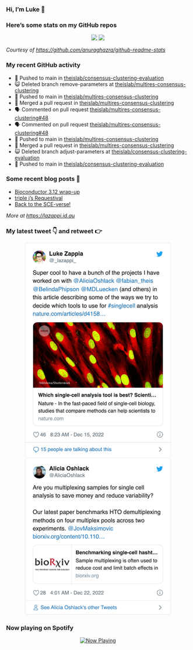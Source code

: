 
<!-- README.md is generated from README.Rmd. Please edit that file -->

### Hi, I’m Luke 👋

<!--
**lazappi/lazappi** is a ✨ _special_ ✨ repository because its `README.md` (this file) appears on your GitHub profile.

Here are some ideas to get you started:

- 🔭 I’m currently working on ...
- 🌱 I’m currently learning ...
- 👯 I’m looking to collaborate on ...
- 🤔 I’m looking for help with ...
- 💬 Ask me about ...
- 📫 How to reach me: ...
- 😄 Pronouns: ...
- ⚡ Fun fact: ...
-->

### Here’s some stats on my GitHub repos

<p align="center">

<img src="https://github-readme-stats.vercel.app/api?username=lazappi&count_private=true&show_icons=true&theme=buefy&hide_title=True">
<img src="https://github-readme-stats.vercel.app/api/top-langs/?username=lazappi&hide=html&theme=buefy&layout=compact">

</p>

*Courtesy of <https://github.com/anuraghazra/github-readme-stats>*

### My recent GitHub activity

  - 📨 Pushed to main in
    [theislab/consensus-clustering-evaluation](https://github.com/theislab/consensus-clustering-evaluation)
  - 😺 Deleted branch remove-parameters at
    [theislab/multires-consensus-clustering](https://github.com/theislab/multires-consensus-clustering)
  - 📨 Pushed to main in
    [theislab/multires-consensus-clustering](https://github.com/theislab/multires-consensus-clustering)
  - 🎉 Merged a pull request in
    [theislab/multires-consensus-clustering](https://github.com/theislab/multires-consensus-clustering)
  - 🗣 Commented on pull request
    [theislab/multires-consensus-clustering\#48](https://github.com/theislab/multires-consensus-clustering#48)
  - 🗣 Commented on pull request
    [theislab/multires-consensus-clustering\#48](https://github.com/theislab/multires-consensus-clustering#48)
  - 📨 Pushed to main in
    [theislab/multires-consensus-clustering](https://github.com/theislab/multires-consensus-clustering)
  - 🎉 Merged a pull request in
    [theislab/multires-consensus-clustering](https://github.com/theislab/multires-consensus-clustering)
  - 😺 Deleted branch adjust-parameters at
    [theislab/consensus-clustering-evaluation](https://github.com/theislab/consensus-clustering-evaluation)
  - 📨 Pushed to main in
    [theislab/consensus-clustering-evaluation](https://github.com/theislab/consensus-clustering-evaluation)

### Some recent blog posts 📝

  - [Bioconductor 3.12
    wrap-up](https://lazappi.id.au/post/2020-10-30-bioconductor-3-12-wrap-up/)
  - [triple j’s
    Requestival](https://lazappi.id.au/post/2020-07-11-requestival/)
  - [Back to the
    SCE-verse\!](https://lazappi.id.au/post/2020-05-12-back-to-the-sce-verse/)

*More at <https://lazappi.id.au>*

### My latest tweet 👇 and retweet 👉


<p align="center">

<a href="https://twitter.com/_lazappi_/status/1603304759095607298">
<img src="https://github.com/lazappi/lazappi/raw/master/README_files/figure-gfm/tweets-1.png" width="400">
</a> <a href="https://twitter.com/_lazappi_/status/1605828679904411649">
<img src="https://github.com/lazappi/lazappi/raw/master/README_files/figure-gfm/tweets-2.png" width="400">
</a>

</p>

### Now playing on Spotify

<p align="center">

<a href="https://now-playing-profile.lazappi.vercel.app/now-playing?open">
<img src="https://now-playing-profile.lazappi.vercel.app/now-playing" width="256" height="64" alt="Now Playing">
</a>

</p>
